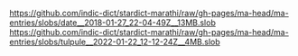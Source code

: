 https://github.com/indic-dict/stardict-marathi/raw/gh-pages/ma-head/ma-entries/slobs/date__2018-01-27_22-04-49Z__13MB.slob  
https://github.com/indic-dict/stardict-marathi/raw/gh-pages/ma-head/ma-entries/slobs/tulpule__2022-01-22_12-12-24Z__4MB.slob  
